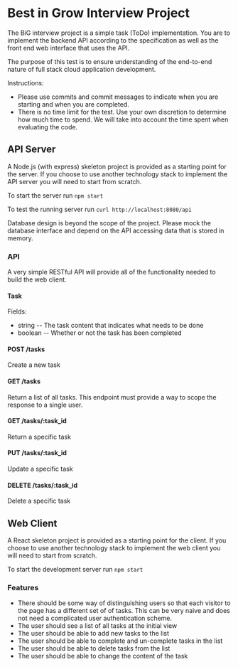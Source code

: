 # Best in Grow Interview Project

The BiG interview project is a simple task (ToDo) implementation. You are to implement the backend API according to the specification as well as the front end web interface that uses the API.

The purpose of this test is to ensure understanding of the end-to-end nature of full stack cloud application development.

Instructions:
* Please use commits and commit messages to indicate when you are starting and when you are completed.
* There is no time limit for the test. Use your own discretion to determine how much time to spend. We will take into account the time spent when evaluating the code.

## API Server

A Node.js (with express) skeleton project is provided as a starting point for the server. If you choose to use another technology stack to implement the API server you will need to start from scratch.

To start the server run `npm start`

To test the running server run `curl http://localhost:8080/api`

Database design is beyond the scope of the project. Please mock the database interface and depend on the API accessing data that is stored in memory.

### API
A very simple RESTful API will provide all of the functionality needed to build the web client.

#### Task
Fields:
* string -- The task content that indicates what needs to be done
* boolean -- Whether or not the task has been completed

#### POST /tasks
Create a new task
#### GET /tasks
Return a list of all tasks. This endpoint must provide a way to scope the response to a single user.
#### GET /tasks/:task_id
Return a specific task
#### PUT /tasks/:task_id
Update a specific task
#### DELETE /tasks/:task_id
Delete a specific task

## Web Client

A React skeleton project is provided as a starting point for the client. If you choose to use another technology stack to implement the web client you will need to start from scratch.

To start the development server run `npm start`

### Features

* There should be some way of distinguishing users so that each visitor to the page has a different set of of tasks. This can be very naive and does not need a complicated user authentication scheme.
* The user should see a list of all tasks at the initial view
* The user should be able to add new tasks to the list
* The user should be able to complete and un-complete tasks in the list
* The user should be able to delete tasks from the list
* The user should be able to change the content of the task
